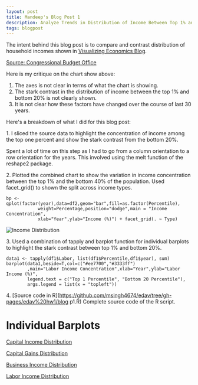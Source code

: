 ```yaml
---
layout: post
title: Mandeep's Blog Post 1
description: Analyze Trends in Distribution of Income Between Top 1% and Bottom 20%
tags: blogpost
---
```


The intent behind this blog post is to compare and contrast distribution of household incomes shown in [Visualizing Economics Blog](http://visualizingeconomics.com/blog?tag=Congressional+Budget+Office).

[Source: Congressional Budget Office](http://www.cbo.gov/publication/43373) 

Here is my critique on the chart show above:

<ol> 
	<li> The axes is not clear in terms of what the chart is showing. </li>
	<li> The stark contrast in the distribution of income between the top 1% and bottom 20% is not clearly shown. </li>
	<li> It is not clear how these factors have changed over the course of last 30 years. </li> 
</ol>

Here's a breakdown of what I did for this blog post:

1\. I sliced the source data to highlight the concentration of income among the top one percent and show the stark contrast from the bottom 20%.

Spent a lot of time on this step as I had to go from a column orientation to a row orientation for the years. This involved using the melt function of the reshape2 package.

2\. Plotted the combined chart to show the variation in income concentration between the top 1% and the bottom 40% of the population. Used facet_grid() to shown the split across income types.
```{r chunkLabel}
bp <- qplot(factor(year),data=df2,geom="bar",fill=as.factor(Percentile),
            weight=Percentage,position="dodge",main = "Income Concentration", 
            xlab="Year",ylab="Income (%)") + facet_grid(. ~ Type)
```
![Income Distribution](https://github.com/msingh4674/edav/tree/gh-pages/edav%20hw1/combined.png?raw=true)

3\. Used a combination of tapply and barplot function for individual barplots to highlight the stark contrast between top 1% and bottom 20%.
```{r chunkLabel}
data1 <- tapply(df1$Labor, list(df1$Percentile,df1$year), sum)
barplot(data1,beside=T,col=c("#ee7700","#3333ff")
        ,main="Labor Income Concentration",xlab="Year",ylab="Labor Income (%)",
        legend.text = c("Top 1 Percentile", "Bottom 20 Percentile"),
        args.legend = list(x = "topleft"))
```

4\. [Source code in R](https://github.com/msingh4674/edav/tree/gh-pages/edav%20hw1/blog p1.R) Complete source code of the R script.

# Individual Barplots 

[Capital Income Distribution](https://github.com/msingh4674/edav/tree/gh-pages/edav%20hw1/CapitalIncome.png?raw=true)

[Capital Gains Distribution](https://github.com/msingh4674/edav/tree/gh-pages/edav%20hw1/CapitalGain.png?raw=true)

[Business Income Distribution](https://github.com/msingh4674/edav/tree/gh-pages/edav%20hw1/Business.png?raw=true)

[Labor Income Distribution](https://github.com/msingh4674/edav/tree/gh-pages/edav%20hw1/Labor.png?=true)







